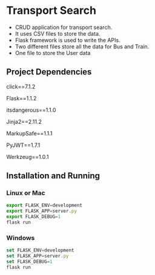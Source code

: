 # Transport Search

- CRUD application for transport search.
- It uses CSV files to store the data.
- Flask framework is used to write the APIs.
- Two different files store all the data for Bus and Train.
- One file to store the User data

 

## Project Dependencies

click==7.1.2

Flask==1.1.2

itsdangerous==1.1.0

Jinja2==2.11.2

MarkupSafe==1.1.1

PyJWT==1.7.1

Werkzeug==1.0.1

## Installation and Running

### Linux or Mac

```jsx
export FLASK_ENV=development
export FLASK_APP=server.py
export FLASK_DEBUG=1
flask run
```

### Windows

```jsx
set FLASK_ENV=development
set FLASK_APP=server.py
set FLASK_DEBUG=1
flask run
```
